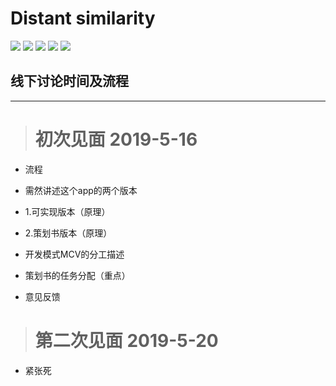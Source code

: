 
Distant similarity
=========================
<p align="left">
    <img src='https://img.shields.io/badge/-%E5%9B%BE%E5%83%8F%E8%AF%86%E5%88%AB-yellow.svg'>  
    <img src='https://img.shields.io/badge/-%E5%BE%AE%E4%BF%A1%E5%B0%8F%E7%A8%8B%E5%BA%8F-blue.svg'>
    <img src='https://img.shields.io/badge/-%E8%BD%BB%E7%A4%BE%E4%BA%A4-green.svg'>
    <img src='https://img.shields.io/badge/-%E6%A0%91%E6%B4%9E-brightgreen.svg'>
    <img src='https://img.shields.io/badge/-%E6%B2%BB%E6%84%88-red.svg'>
</p>



## 线下讨论时间及流程
-----------



># 初次见面 2019-5-16



- 流程 

- 需然讲述这个app的两个版本

- 1.可实现版本（原理）

- 2.策划书版本（原理）

- 开发模式MCV的分工描述

- 策划书的任务分配（重点）

- 意见反馈




># 第二次见面 2019-5-20


- 紧张死









